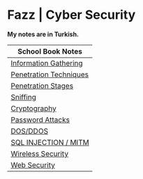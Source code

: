 # Fazz | Cyber Security

**My notes are in Turkish.**

| School Book Notes        |
| ------------- |
| [Information Gathering](https://github.com/FazzPy/Cyber-Security/blob/main/documents/information-gathering.md) |
| [Penetration Techniques](https://github.com/FazzPy/Cyber-Security/blob/main/documents/penetration_techniques.md) |
| [Penetration Stages](https://github.com/FazzPy/Cyber-Security/blob/main/documents/Penetration_stages.md) |
| [Sniffing](https://github.com/FazzPy/Cyber-Security/blob/main/documents/sniffing.md) |
| [Cryptography](https://github.com/FazzPy/Cyber-Security/blob/main/documents/cryptography.md) |
| [Password Attacks](https://github.com/FazzPy/Cyber-Security/blob/main/documents/password-attack.md) |
| [DOS/DDOS](https://github.com/FazzPy/Cyber-Security/blob/main/documents/dos-ddos.md) |
| [SQL INJECTION / MITM](https://github.com/FazzPy/Cyber-Security/blob/main/documents/sql_injection-mitm.md) |
| [Wireless Security](https://github.com/FazzPy/Cyber-Security/blob/main/documents/wireless-security.md) |
| [Web Security](https://github.com/FazzPy/Cyber-Security/blob/main/documents/web-security.md) |

